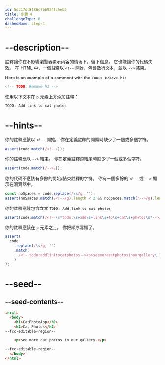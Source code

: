 ```yaml
---
id: 5dc17dc8f86c76b9248c6eb5
title: 步驟 4
challengeType: 0
dashedName: step-4
---
```


# --description--

註釋讓你在不影響瀏覽器顯示內容的情況下，留下信息。 它也能讓你的代碼失效。 在 HTML 中，一個註釋以 `<!--` 開始，包含數行文本，並以 `-->` 結束。

Here is an example of a comment with the `TODO: Remove h1`:

```html
<!-- TODO: Remove h1 -->
```

使用以下文本在 `p` 元素上方添加註釋：

`TODO: Add link to cat photos`

# --hints--

你的註釋應該以 `<!--` 開始。 你在定義註釋的開頭時缺少了一個或多個字符。

```js
assert(code.match(/<!--/));
```

你的註釋應以 `-->` 結束。  你在定義註釋的結尾時缺少了一個或多個字符。

```js
assert(code.match(/-->/));
```

你的代碼不應該有多餘的開始/結束註釋的字符。 你有一個多餘的 `<!--` 或 `-->` 顯示在瀏覽器中。

```js
const noSpaces = code.replace(/\s/g, '');
assert(noSpaces.match(/<!--/g).length < 2 && noSpaces.match(/-->/g).length < 2);
```

你的註釋應該包含文本 `TODO: Add link to cat photos`。

```js
assert(code.match(/<!--\s*todo:\s+add\s+link\s+to\s+cat\s+photos\s*-->/i));
```

你的註釋應該在 `p` 元素之上。 你把順序寫錯了。

```js
assert(
  code
    .replace(/\s/g, '')
    .match(
      /<!--todo:addlinktocatphotos--><p>seemorecatphotosinourgallery\.?<\/p>/i
    )
);
```

# --seed--

## --seed-contents--

```html
<html>
  <body>
    <h1>CatPhotoApp</h1>
    <h2>Cat Photos</h2>
--fcc-editable-region--

    <p>See more cat photos in our gallery.</p>

--fcc-editable-region--
  </body>
</html>
```

